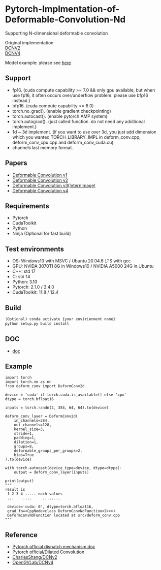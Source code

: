 # Pytorch-Implmentation-of-Deformable-Convolution-Nd   
Supporting N-dimensional deformable convolution     
   
Original implementation:    
[DCNV2](https://github.com/msracver/Deformable-ConvNets)  
[DCNV4](https://github.com/OpenGVLab/DCNv4)  

Model example: please see [here](https://github.com/seungjun-Park/Deformable-Edge-Detector)  

## Support  

- fp16. (cuda compute capability >= 7.0 && only gpu available, but when use fp16, it often occurs over/underflow problem. please use bfp16 instead.)  
- bfp16. (cuda compute capability >= 8.0)  
- torch.no_grad(). (enable gradient checkpointing)  
- torch.autocast(). (enable pytorch AMP system)  
- torch.autograd(). (just called function. do not need any additional implement.) 
- 1d ~ 3d implement. (if you want to use over 3d, you just add dimension which you wanted TORCH_LIBRARY_IMPL in deform_conv.cpp, deform_conv_cpu.cpp and deform_conv_cuda.cu)
- channels last memory format.  
  
## Papers   
- [Deformable Convolution v1](https://arxiv.org/abs/1703.06211)   
- [Deformable Convolution v2](https://arxiv.org/abs/1811.11168)   
- [Deformable Convolution v3(InternImage)](https://arxiv.org/abs/2211.05778)   
- [Deformable Convolution v4](https://arxiv.org/abs/2401.06197)   

## Requirements   
- Pytorch
- CudaToolkit
- Python
- Ninja (Optional for fast build)
   
## Test environments   
- OS: Windows10 with MSVC / Ubuntu 20.04.6 LTS with gcc
- GPU: NVIDA 3070TI 8G in Windows10 / NVIDIA A5000 24G in Ubuntu
- C++: std 17  
- C: std 14  
- Python: 3.10  
- Pytorch: 2.1.0  / 2.4.0
- CudaToolkit: 11.8  / 12.4
  
## Build
```python
(Optional) conda activate {your envirionment name}
python setup.py build install
```

## DOC  
- [doc](https://github.com/seungjun-Park/Pytorch-Implmentation-of-Deformable-Convolution-Nd/blob/main/doc.md)

## Example  
```
import torch
import torch.nn as nn
from deform_conv import DeformConv2d

device = 'cuda' if torch.cuda.is_available() else 'cpu'
dtype = torch.bfloat16

inputs = torch.randn(2, 384, 64, 64).to(device)

deform_conv_layer = DeformConv2d(
    in_channels=384,
    out_channels=128,
    kernel_size=3,
    stride=1,
    padding=1,
    dilation=1,
    groups=8,
    deformable_groups_per_groups=2,
    bias=True
).to(device)

with torch.autocast(device_type=device, dtype=dtype):
    output = deform_conv_layer(inputs)

print(output)
"""
result is 
 1 2 3 4 ..... each values
 ...    ....     ........
 
 device='cuda: 0', dtype=torch.bfloat16,
 grad_fn=<CppNode<class DeformConvNdFunction<2>>>)
 DeformConvNdFunction located at src/deform_conv.cpp
"""
```
  
## Reference   
- [Pytorch official dispatch mechanism doc](https://pytorch.org/tutorials/advanced/dispatcher.html)  
- [Pytorch official/Dilated Convolution](https://github.com/pytorch/pytorch/blob/main/aten/src/ATen/native/NaiveDilatedConvolution.cpp)  
- [CharlesShang/DCNv2](https://github.com/CharlesShang/DCNv2)   
- [OpenGVLab/DCNv4](https://github.com/OpenGVLab/DCNv4)   
